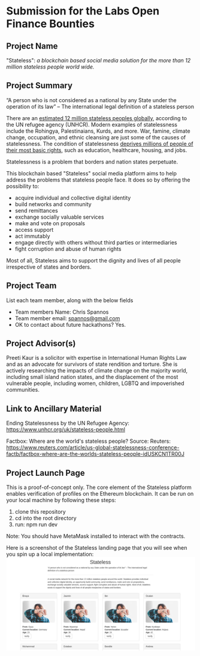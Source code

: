 # Submission for the Labs Open Finance Bounties

## Project Name

"Stateless": <em>a blockchain based social media solution for the more than 12 million stateless people world wide.</em>

## Project Summary

“A person who is not considered as a national by any State under the operation of its law” – The international legal definition of a stateless person

There are an [estimated 12 million stateless peoples globally](https://news.un.org/en/story/2018/11/1025561), according to the UN refugee agency (UNHCR). Modern examples of statelessness include the Rohingya, Palestinaians, Kurds, and more. War, famine, climate change, occupation, and ethnic cleansing are just some of the causes of statelessness. The condition of statelessness [deprives millions of people of their most basic rights](https://www.reuters.com/article/us-global-statelessness-conference-factb/factbox-where-are-the-worlds-stateless-people-idUSKCN1TR00J), such as education, healthcare, housing, and jobs.

Statelessness is a problem that borders and nation states perpetuate.

This blockchain based "Stateless" social media platform aims to help address the problems that stateless people face. It does so by offering the possibility to:

* acquire individual and collective digital identity
* build networks and community
* send remittances
* exchange socially valuable services
* make and vote on proposals
* access support
* act immutably
* engage directly with others without third parties or intermediaries
* fight corruption and abuse of human rights

Most of all, Stateless aims to support the dignity and lives of all people irrespective of states and borders.


## Project Team
List each team member, along with the below fields

* Team members Name: Chris Spannos
* Team member email: spannos@gmail.com
* OK to contact about future hackathons? Yes.

## Project Advisor(s)

Preeti Kaur is a solicitor with expertise in International Human Rights Law and as an advocate for survivors of state rendition and torture. She is actively researching the impacts of climate change on the majority world, including small island nation states, and the displacement of the most vulnerable people, including women, children, LGBTQ and impoverished communities.

## Link to Ancillary Material

Ending Statelessness by the UN Refugee Agency: https://www.unhcr.org/uk/stateless-people.html

Factbox: Where are the world's stateless people? Source: Reuters: https://www.reuters.com/article/us-global-statelessness-conference-factb/factbox-where-are-the-worlds-stateless-people-idUSKCN1TR00J

## Project Launch Page

This is a proof-of-concept only. The core element of the Stateless platform enables verification of profiles on the Ethereum blockchain. It can be run on your local machine by following these steps:

1. clone this repository
2. cd into the root directory
3. run: npm run dev

Note: You should have MetaMask installed to interact with the contracts.

Here is a screenshot of the Stateless landing page that you will see when you spin up a local implementation:
![Stateless](https://github.com/cspannos/stateless/blob/master/src/images/stateless-landing-page.jpg?raw=true)
